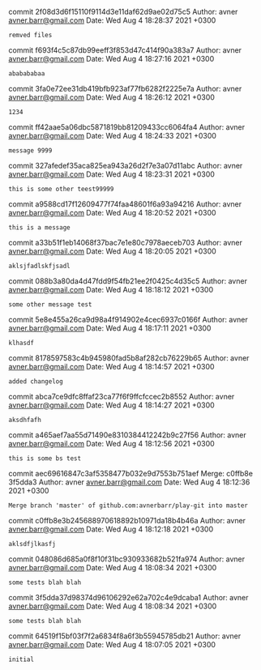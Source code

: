 commit 2f08d3d6f15110f9114d3e11daf62d9ae02d75c5
Author: avner <avner.barr@gmail.com>
Date:   Wed Aug 4 18:28:37 2021 +0300

    remved files

commit f693f4c5c87db99eeff3f853d47c414f90a383a7
Author: avner <avner.barr@gmail.com>
Date:   Wed Aug 4 18:27:16 2021 +0300

    ababababaa

commit 3fa0e72ee31db419bfb923af77fb6282f2225e7a
Author: avner <avner.barr@gmail.com>
Date:   Wed Aug 4 18:26:12 2021 +0300

    1234

commit ff42aae5a06dbc5871819bb81209433cc6064fa4
Author: avner <avner.barr@gmail.com>
Date:   Wed Aug 4 18:24:33 2021 +0300

    message 9999

commit 327afedef35aca825ea943a26d2f7e3a07d11abc
Author: avner <avner.barr@gmail.com>
Date:   Wed Aug 4 18:23:31 2021 +0300

    this is some other teest99999

commit a9588cd17f12609477f74faa48601f6a93a94216
Author: avner <avner.barr@gmail.com>
Date:   Wed Aug 4 18:20:52 2021 +0300

    this is a message

commit a33b51f1eb14068f37bac7e1e80c7978aeceb703
Author: avner <avner.barr@gmail.com>
Date:   Wed Aug 4 18:20:05 2021 +0300

    aklsjfadlskfjsadl

commit 088b3a80da4d47fdd9f54fb21ee2f0425c4d35c5
Author: avner <avner.barr@gmail.com>
Date:   Wed Aug 4 18:18:12 2021 +0300

    some other message test

commit 5e8e455a26ca9d98a4f914902e4cec6937c0166f
Author: avner <avner.barr@gmail.com>
Date:   Wed Aug 4 18:17:11 2021 +0300

    klhasdf

commit 8178597583c4b945980fad5b8af282cb76229b65
Author: avner <avner.barr@gmail.com>
Date:   Wed Aug 4 18:14:57 2021 +0300

    added changelog

commit abca7ce9dfc8ffaf23ca77f6f9ffcfccec2b8552
Author: avner <avner.barr@gmail.com>
Date:   Wed Aug 4 18:14:27 2021 +0300

    aksdhfafh

commit a465aef7aa55d71490e8310384412242b9c27f56
Author: avner <avner.barr@gmail.com>
Date:   Wed Aug 4 18:12:56 2021 +0300

    this is some bs test

commit aec69616847c3af5358477b032e9d7553b751aef
Merge: c0ffb8e 3f5dda3
Author: avner <avner.barr@gmail.com>
Date:   Wed Aug 4 18:12:36 2021 +0300

    Merge branch 'master' of github.com:avnerbarr/play-git into master

commit c0ffb8e3b245688970618892b10971da18b4b46a
Author: avner <avner.barr@gmail.com>
Date:   Wed Aug 4 18:12:18 2021 +0300

    aklsdfjlkasfj

commit 048086d685a0f8f10f31bc930933682b521fa974
Author: avner <avner.barr@gmail.com>
Date:   Wed Aug 4 18:08:34 2021 +0300

    some tests blah blah

commit 3f5dda37d98374d96106292e62a702c4e9dcaba1
Author: avner <avner.barr@gmail.com>
Date:   Wed Aug 4 18:08:34 2021 +0300

    some tests blah blah

commit 64519f15bf03f7f2a6834f8a6f3b55945785db21
Author: avner <avner.barr@gmail.com>
Date:   Wed Aug 4 18:07:05 2021 +0300

    initial
